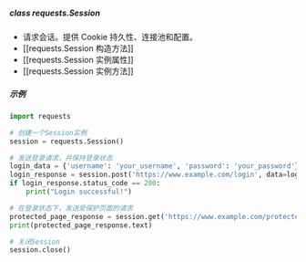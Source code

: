 ##### class requests.Session
- 请求会话。提供 Cookie 持久性、连接池和配置。
- [[requests.Session 构造方法]]
- [[requests.Session 实例属性]]
- [[requests.Session 实例方法]]
##### 示例
```python
import requests

# 创建一个Session实例
session = requests.Session()

# 发送登录请求，并保持登录状态
login_data = {'username': 'your_username', 'password': 'your_password'}
login_response = session.post('https://www.example.com/login', data=login_data)
if login_response.status_code == 200:
    print("Login successful!")

# 在登录状态下，发送受保护页面的请求
protected_page_response = session.get('https://www.example.com/protected-page')
print(protected_page_response.text)

# 关闭Session
session.close()

```